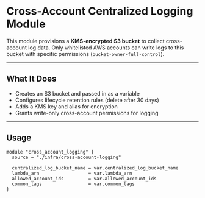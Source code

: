 

# Cross-Account Centralized Logging Module

This module provisions a **KMS-encrypted S3 bucket** to collect cross-account log data. Only whitelisted AWS accounts can write logs to this bucket with specific permissions (`bucket-owner-full-control`).

---

## What It Does

- Creates an S3 bucket and passed in as a variable
- Configures lifecycle retention rules (delete after 30 days)
- Adds a KMS key and alias for encryption
- Grants write-only cross-account permissions for logging

---

## Usage

```hcl
module "cross_account_logging" {
  source = "./infra/cross-account-logging"

  centralized_log_bucket_name = var.centralized_log_bucket_name
  lambda_arn                  = var.lambda_arn
  allowed_account_ids         = var.allowed_account_ids
  common_tags                 = var.common_tags
}
